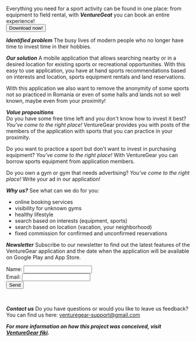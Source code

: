 Everything you need for a sport activity can be found in one place: from equipment to field rental, with ***VentureGeat*** you can book an entire experience!<br>
<button type="button" onclick="downloadFcn()">Download now!</button> 

***Identified problem***
The busy lives of modern people who no longer have time to invest time in their hobbies.

***Our solution***
A mobile application that allows searching nearby or in a desired location for existing sports or recreational opportunities. With this easy to use application, you have at hand sports recommendations based on interests and location, sports equipment rentals and land reservations.

With this application we also want to remove the anonymity of some sports not so practiced in Romania or even of some halls and lands not so well known, maybe even from your proximity!

***Value propositions***<br>
Do you have some free time left and you don't know how to invest it best? 
<i>You've come to the right place!</i> VentureGear provides you with posts of the members of the application with sports that you can practice in your proximity.

Do you want to practice a sport but don't want to invest in purchasing equipment? 
<i>You've come to the right place!</i> With VentureGear you can borrow sports equipment from application members.

Do you own a gym or gym that needs advertising? 
<i>You've come to the right place!</i> Write your ad in our application!

***Why us?*** See what can we do for you: 
- online booking services
- visibility for unknown gyms
- healthy lifestyle
- search based on interests (equipment, sports)
- search based on location (vacation, your neighborhood)
- fixed commission for confirmed and unconfirmed reservations

***Newsletter***
Subscribe to our newsletter to find out the latest features of the VentureGear application and the date when the application will be available on Google Play and  App Store.
<form>
  <label for="name">Name: </label>
  <input type="text" id="name" name="name"><br>
  <label for="email">Email:  </label>
  <input type="text" id="email" name="email"><br>
  <input type="submit" onclick()="sumbitFcn()" value="Send">
</form><br>

***Contact us***
Do you have questions or would you like to leave us feedback?
You can find us here: [venturegear-support@gmail.com](mailto:caloianu.georgiana97@gmail.com)

***For more information on how this project was conceived, visit [VentureGear fiki](https://website128658.nicepage.io/VentureGear.html).***

<script>
  
  let downloadFcn = function() {
    alert("Not available yet! Please complete newsletter :) Have a great day!");
   }
   
  let submitFcn = function() {
    alert("Congrats! You will now receive neswletters from us!")
  }

</script>
